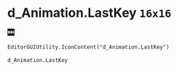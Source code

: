 # d_Animation.LastKey `16x16`
<img src="/img/d_Animation.LastKey.png" width=16 height=16>

``` CSharp
EditorGUIUtility.IconContent("d_Animation.LastKey")
```
```
d_Animation.LastKey
```
